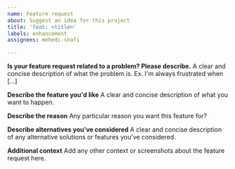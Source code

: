 ```yaml
---
name: Feature request
about: Suggest an idea for this project
title: 'feat: <title>'
labels: enhancement
assignees: mehedi-shafi

---
```


**Is your feature request related to a problem? Please describe.**
A clear and concise description of what the problem is. Ex. I'm always frustrated when [...]

**Describe the feature you'd like**
A clear and concise description of what you want to happen.

**Describe the reason**
Any particular reason you want this feature for? 

**Describe alternatives you've considered**
A clear and concise description of any alternative solutions or features you've considered.

**Additional context**
Add any other context or screenshots about the feature request here.
